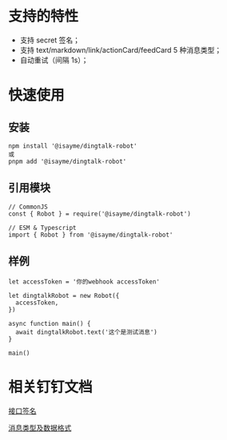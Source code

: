 # 支持的特性

- 支持 secret 签名；
- 支持 text/markdown/link/actionCard/feedCard 5 种消息类型；
- 自动重试（间隔 1s）；

# 快速使用

## 安装

```
npm install '@isayme/dingtalk-robot'
或
pnpm add '@isayme/dingtalk-robot'
```

## 引用模块

```
// CommonJS
const { Robot } = require('@isayme/dingtalk-robot')

// ESM & Typescript
import { Robot } from '@isayme/dingtalk-robot'
```

## 样例

```
let accessToken = '你的webhook accessToken'

let dingtalkRobot = new Robot({
  accessToken,
})

async function main() {
  await dingtalkRobot.text('这个是测试消息')
}

main()
```

# 相关钉钉文档

[接口签名](https://open.dingtalk.com/document/robots/customize-robot-security-settings)

[消息类型及数据格式](https://open.dingtalk.com/document/isvapp/custom-bot-access-send-message)
